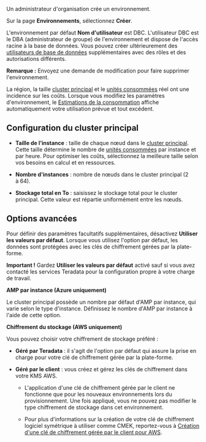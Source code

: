 Un administrateur d'organisation crée un environnement.

Sur la page **Environnements**, sélectionnez **Créer**.

L'environnement par défaut **Nom d'utilisateur** est DBC. L'utilisateur DBC est le DBA (administrateur de groupe) de l'environnement et dispose de l'accès racine à la base de données. Vous pouvez créer ultérieurement des [utilisateurs de base de données](wxe1659392685092.md) supplémentaires avec des rôles et des autorisations différents.

**Remarque :** Envoyez une demande de modification pour faire supprimer l'environnement.

La région, la taille [cluster principal](isb1696461636881.md) et le [unités consommées](onj1682104977691.md) réel ont une incidence sur les coûts. Lorsque vous modifiez les paramètres d'environnement, le [Estimations de la consommation](aow1703107228725.md) affiche automatiquement votre utilisation prévue et tout excédent.

Configuration du cluster principal
----------------------------------

-   **Taille de l’instance** : taille de chaque nœud dans le [cluster principal](nmr1658424425362.md). Cette taille détermine le nombre de [unités consommées](tdv1682522711429.md) par instance et par heure. Pour optimiser les coûts, sélectionnez la meilleure taille selon vos besoins en calcul et en ressources.

-   **Nombre d'instances** : nombre de nœuds dans le cluster principal (2 à 64).

-   **Stockage total en To** : saisissez le stockage total pour le cluster principal. Cette valeur est répartie uniformément entre les nœuds.

Options avancées
----------------

Pour définir des paramètres facultatifs supplémentaires, désactivez **Utiliser les valeurs par défaut**. Lorsque vous utilisez l'option par défaut, les données sont protégées avec les clés de chiffrement gérées par la plate-forme.

**Important !** Gardez **Utiliser les valeurs par défaut** activé sauf si vous avez contacté les services Teradata pour la configuration propre à votre charge de travail.

**AMP par instance (Azure uniquement)**

Le cluster principal possède un nombre par défaut d'AMP par instance, qui varie selon le type d'instance. Définissez le nombre d'AMP par instance à l'aide de cette option.

**Chiffrement du stockage (AWS uniquement)**

Vous pouvez choisir votre chiffrement de stockage préféré :

-   **Géré par Teradata** : il s'agit de l'option par défaut qui assure la prise en charge pour votre clé de chiffrement gérée par la plate-forme.

-   **Géré par le client** : vous créez et gérez les clés de chiffrement dans votre KMS AWS.

    -   L'application d'une clé de chiffrement gérée par le client ne fonctionne que pour les nouveaux environnements lors du provisionnement. Une fois appliqué, vous ne pouvez pas modifier le type chiffrement de stockage dans cet environnement.

    -   Pour plus d'informations sur la création de votre clé de chiffrement logiciel symétrique à utiliser comme CMEK, reportez-vous à [Création d'une clé de chiffrement gérée par le client pour AWS](https://docs.teradata.com/access/sources/dita/topic?dita:topicPath=qly1704828971494.dita).
